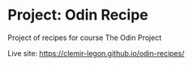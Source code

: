 # Project: Odin Recipe

Project of recipes for course The Odin Project

Live site: https://clemir-legon.github.io/odin-recipes/